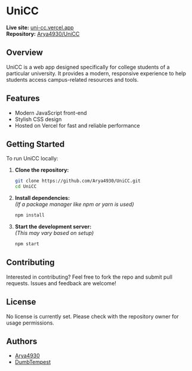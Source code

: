# UniCC

**Live site:** [uni-cc.vercel.app](https://uni-cc.vercel.app)  
**Repository:** [Arya4930/UniCC](https://github.com/Arya4930/UniCC)

## Overview

UniCC is a web app designed specifically for college students of a particular university. It provides a modern, responsive experience to help students access campus-related resources and tools.

## Features

- Modern JavaScript front-end
- Stylish CSS design
- Hosted on Vercel for fast and reliable performance

## Getting Started

To run UniCC locally:

1. **Clone the repository:**
   ```bash
   git clone https://github.com/Arya4930/UniCC.git
   cd UniCC
   ```
2. **Install dependencies:**  
   *(If a package manager like npm or yarn is used)*
   ```bash
   npm install
   ```
3. **Start the development server:**  
   *(This may vary based on setup)*
   ```bash
   npm start
   ```

## Contributing

Interested in contributing? Feel free to fork the repo and submit pull requests. Issues and feedback are welcome!

## License

No license is currently set. Please check with the repository owner for usage permissions.

## Authors

- [Arya4930](https://github.com/Arya4930)
- [DumbTempest](https://github.com/DumbTempest)
